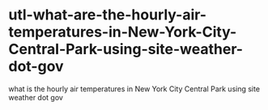 # utl-what-are-the-hourly-air-temperatures-in-New-York-City-Central-Park-using-site-weather-dot-gov
what is the hourly air temperatures in New York City Central Park using site weather dot gov
